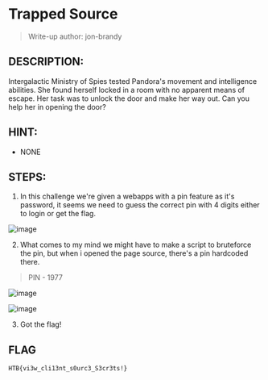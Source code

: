# Trapped Source
> Write-up author: jon-brandy
## DESCRIPTION:
Intergalactic Ministry of Spies tested Pandora's movement and intelligence abilities. She found herself locked in a room with no apparent means of escape. Her task was to unlock the door and make her way out. Can you help her in opening the door?
## HINT:
- NONE
## STEPS:
1. In this challenge we're given a webapps with a pin feature as it's password, it seems we need to guess the correct pin with 4 digits either to login or get the flag.

![image](https://github.com/Bread-Yolk/hackthebox/assets/70703371/1ec168c5-d25d-4b63-b49d-d604915c1710)


2. What comes to my mind we might have to make a script to bruteforce the pin, but when i opened the page source, there's a pin hardcoded there.

> PIN - 1977

![image](https://github.com/Bread-Yolk/hackthebox/assets/70703371/81852a56-1774-4c58-b556-a9e1c20c0069)


![image](https://github.com/Bread-Yolk/hackthebox/assets/70703371/4e0aba50-8ef9-4372-958f-bef03b545f6c)


3. Got the flag!

## FLAG

```
HTB{vi3w_cli13nt_s0urc3_S3cr3ts!}
```
